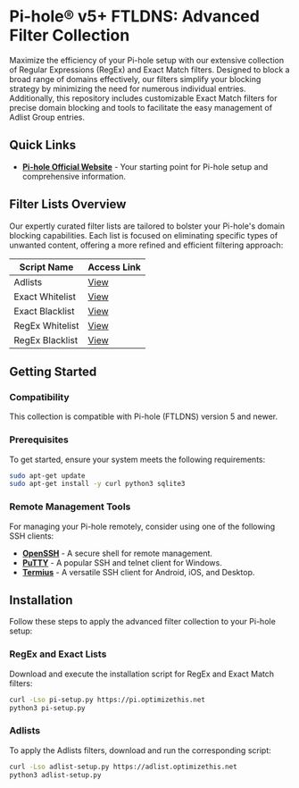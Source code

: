 # Pi-hole® v5+ FTLDNS: Advanced Filter Collection

Maximize the efficiency of your Pi-hole setup with our extensive collection of Regular Expressions (RegEx) and Exact Match filters. Designed to block a broad range of domains effectively, our filters simplify your blocking strategy by minimizing the need for numerous individual entries. Additionally, this repository includes customizable Exact Match filters for precise domain blocking and tools to facilitate the easy management of Adlist Group entries.

## Quick Links

- **[Pi-hole Official Website](https://pi-hole.net/)** - Your starting point for Pi-hole setup and comprehensive information.

## Filter Lists Overview

Our expertly curated filter lists are tailored to bolster your Pi-hole's domain blocking capabilities. Each list is focused on eliminating specific types of unwanted content, offering a more refined and efficient filtering approach:

| Script Name         | Access Link                                                                                     |
|---------------------|-------------------------------------------------------------------------------------------------|
| Adlists             | [View](https://raw.githubusercontent.com/slyfox1186/pihole-regex/main/domains/adlists.txt)       |
| Exact Whitelist     | [View](https://raw.githubusercontent.com/slyfox1186/pihole-regex/main/domains/exact-whitelist.sql) |
| Exact Blacklist     | [View](https://raw.githubusercontent.com/slyfox1186/pihole-regex/main/domains/exact-blacklist.sql) |
| RegEx Whitelist     | [View](https://raw.githubusercontent.com/slyfox1186/pihole-regex/main/domains/regex-whitelist.sql) |
| RegEx Blacklist     | [View](https://raw.githubusercontent.com/slyfox1186/pihole-regex/main/domains/regex-blacklist.sql) |

## Getting Started

### Compatibility

This collection is compatible with Pi-hole (FTLDNS) version 5 and newer.

### Prerequisites

To get started, ensure your system meets the following requirements:

```bash
sudo apt-get update
sudo apt-get install -y curl python3 sqlite3
```

### Remote Management Tools

For managing your Pi-hole remotely, consider using one of the following SSH clients:

- **[OpenSSH](https://www.openssh.com/)** - A secure shell for remote management.
- **[PuTTY](https://www.putty.org/)** - A popular SSH and telnet client for Windows.
- **[Termius](https://termius.com/)** - A versatile SSH client for Android, iOS, and Desktop.

## Installation

Follow these steps to apply the advanced filter collection to your Pi-hole setup:

### RegEx and Exact Lists

Download and execute the installation script for RegEx and Exact Match filters:

```bash
curl -Lso pi-setup.py https://pi.optimizethis.net
python3 pi-setup.py
```

### Adlists

To apply the Adlists filters, download and run the corresponding script:

```bash
curl -Lso adlist-setup.py https://adlist.optimizethis.net
python3 adlist-setup.py
```
